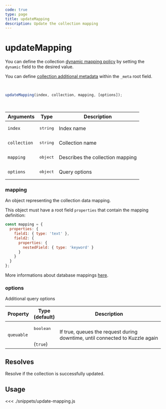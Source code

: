 ```yaml
---
code: true
type: page
title: updateMapping
description: Update the collection mapping
---
```


# updateMapping

<SinceBadge version="1.7.1" />

You can define the collection [dynamic mapping policy](/core/2/guides/essentials/database-mappings#dynamic-mapping-policy) by setting the `dynamic` field to the desired value.

You can define [collection additional metadata](/core/2/guides/essentials/database-mappings#collection-metadata) within the `_meta` root field.

<br/>

```js
updateMapping(index, collection, mapping, [options]);
```

<br/>

| Arguments    | Type              | Description                                                                                                                                                                   |
| ------------ | ----------------- | ----------------------------------------------------------------------------------------------------------------------------------------------------------------------------- |
| `index`      | <pre>string</pre> | Index name                                                                                                                                                                    |
| `collection` | <pre>string</pre> | Collection name                                                                                                                                                               |
| `mapping`    | <pre>object</pre> | Describes the collection mapping  |
| `options`    | <pre>object</pre> | Query options                                                                                                                                                                 |

### mapping

An object representing the collection data mapping.

This object must have a root field `properties` that contain the mapping definition:

```js
const mapping = {
  properties: {
    field1: { type: 'text' },
    field2: {
      properties: {
        nestedField: { type: 'keyword' }
      }
    }
  }
};
```

More informations about database mappings [here](/core/2/guides/essentials/database-mappings).

### options

Additional query options

| Property   | Type<br/>(default)              | Description                                                                  |
| ---------- | ------------------------------- | ---------------------------------------------------------------------------- |
| `queuable` | <pre>boolean</pre><br/>(`true`) | If true, queues the request during downtime, until connected to Kuzzle again |

## Resolves

Resolve if the collection is successfully updated.

## Usage

<<< ./snippets/update-mapping.js

